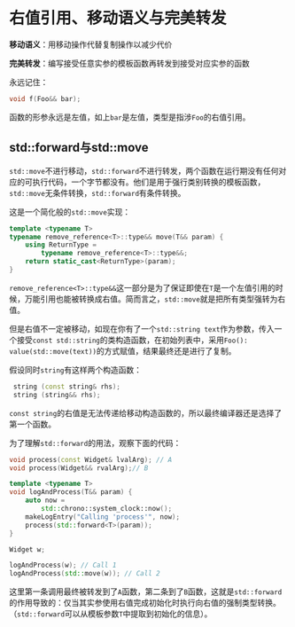 # 右值引用、移动语义与完美转发

**移动语义**：用移动操作代替复制操作以减少代价

**完美转发**：编写接受任意实参的模板函数再转发到接受对应实参的函数

永远记住：

```c++
void f(Foo&& bar);
```

函数的形参永远是左值，如上`bar`是左值，类型是指涉`Foo`的右值引用。

## std::forward与std::move

`std::move`不进行移动，`std::forward`不进行转发，两个函数在运行期没有任何对应的可执行代码，一个字节都没有。他们是用于强行类别转换的模板函数，`std::move`无条件转换，`std::forward`有条件转换。

这是一个简化般的`std::move`实现：

```c++
template <typename T>
typename remove_reference<T>::type&& move(T&& param) {
    using ReturnType = 
        typename remove_reference<T>::type&&;
    return static_cast<ReturnType>(param);
}
```

`remove_reference<T>::type&&`这一部分是为了保证即使在`T`是一个左值引用的时候，万能引用也能被转换成右值。简而言之，`std::move`就是把所有类型强转为右值。

但是右值不一定被移动，如现在你有了一个`std::string text`作为参数，传入一个接受`const std::string`的类构造函数，在初始列表中，采用`Foo(): value(std::move(text))`的方式赋值，结果最终还是进行了复制。

假设同时`string`有这样两个构造函数：

```c++
 string (const string& rhs);
 string (string&& rhs);
```

`const string`的右值是无法传递给移动构造函数的，所以最终编译器还是选择了第一个函数。

为了理解`std::forward`的用法，观察下面的代码：

```c++
void process(const Widget& lvalArg); // A
void process(Widget&& rvalArg);// B

template <typename T>
void logAndProcess(T&& param) {
    auto now =
        std::chrono::system_clock::now();
    makeLogEntry("Calling 'process'", now);
    process(std::forward<T>(param));
}

Widget w;

logAndProcess(w); // Call 1
logAndProcess(std::move(w)); // Call 2
```

这里第一条调用最终被转发到了`A`函数，第二条到了`B`函数，这就是`std::forward`的作用导致的：仅当其实参使用右值完成初始化时执行向右值的强制类型转换。（`std::forward`可以从模板参数`T`中提取到初始化的信息）。







